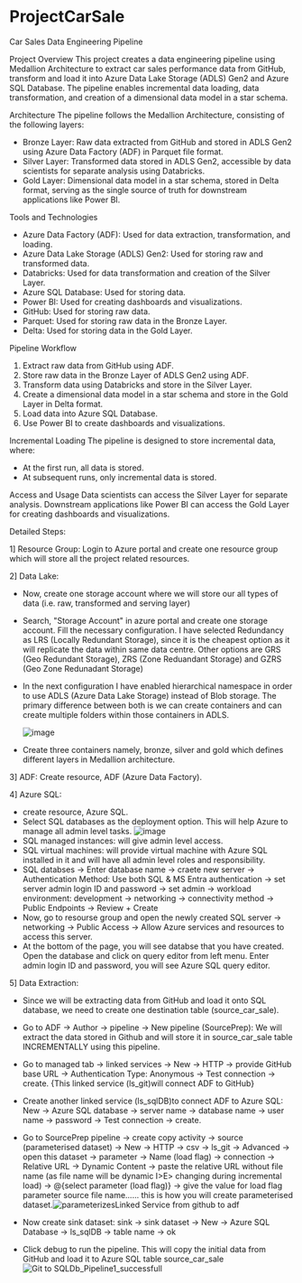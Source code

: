 # ProjectCarSale
Car Sales Data Engineering Pipeline

Project Overview
This project creates a data engineering pipeline using Medallion Architecture to extract car sales performance data from GitHub, transform and load it into Azure Data Lake Storage (ADLS) Gen2 and Azure SQL Database. The pipeline enables incremental data loading, data transformation, and creation of a dimensional data model in a star schema.

Architecture
The pipeline follows the Medallion Architecture, consisting of the following layers:

- Bronze Layer: Raw data extracted from GitHub and stored in ADLS Gen2 using Azure Data Factory (ADF) in Parquet file format.
- Silver Layer: Transformed data stored in ADLS Gen2, accessible by data scientists for separate analysis using Databricks.
- Gold Layer: Dimensional data model in a star schema, stored in Delta format, serving as the single source of truth for downstream applications like Power BI.

Tools and Technologies
- Azure Data Factory (ADF): Used for data extraction, transformation, and loading.
- Azure Data Lake Storage (ADLS) Gen2: Used for storing raw and transformed data.
- Databricks: Used for data transformation and creation of the Silver Layer.
- Azure SQL Database: Used for storing data.
- Power BI: Used for creating dashboards and visualizations.
- GitHub: Used for storing raw data.
- Parquet: Used for storing raw data in the Bronze Layer.
- Delta: Used for storing data in the Gold Layer.

Pipeline Workflow
1. Extract raw data from GitHub using ADF.
2. Store raw data in the Bronze Layer of ADLS Gen2 using ADF.
3. Transform data using Databricks and store in the Silver Layer.
4. Create a dimensional data model in a star schema and store in the Gold Layer in Delta format.
5. Load data into Azure SQL Database.
6. Use Power BI to create dashboards and visualizations.

Incremental Loading
The pipeline is designed to store incremental data, where:

- At the first run, all data is stored.
- At subsequent runs, only incremental data is stored.

Access and Usage
Data scientists can access the Silver Layer for separate analysis. Downstream applications like Power BI can access the Gold Layer for creating dashboards and visualizations.

Detailed Steps:

1] Resource Group:
   Login to Azure portal and create one resource group which will store all the project related resources.

2] Data Lake:
   - Now, create one storage account where we will store our all types of data (i.e. raw, transformed and serving layer)
   - Search, "Storage Account" in azure portal and create one storage account. Fill the necessary configuration. I have selected Redundancy as LRS (Locally Redundant 
     Storage), since it is the cheapest option as it will replicate the data within same data centre. Other options are GRS (Geo Redundant Storage), ZRS (Zone 
     Reduandant Storage) and GZRS (Geo Zone Redunadant Storage)
   - In the next configuration I have enabled hierarchical namespace in order to use ADLS (Azure Data Lake Storage) instead of Blob storage. The primary difference 
     between both is we can create containers and can create multiple folders within those containers in ADLS.

     ![image](https://github.com/user-attachments/assets/be647d80-b245-48a4-90e5-87cc53698268)

   - Create three containers namely, bronze, silver and gold which defines different layers in Medallion architecture.

3] ADF:
   Create resource, ADF (Azure Data Factory).

4] Azure SQL:
   - create resource, Azure SQL.
   - Select SQL databases as the deployment option. This will help Azure to manage all admin level tasks. ![image](https://github.com/user-attachments/assets/c2778a81-a218-49ea-a920-df558e22ebeb)
   - SQL managed instances: will give admin level access.
   - SQL virtual machines: will provide virtual machine with Azure SQL installed in it and will have all admin level roles and responsibility.
   - SQL databses -> Enter database name -> craete new server -> Authentication Method: Use both SQL & MS Entra authentication -> set server admin login ID and 
     password -> set admin -> workload environment: development -> networking -> connectivity method -> Public Endpoints -> Review + Create
   - Now, go to resourse group and open the newly created SQL server -> networking -> Public Access -> Allow Azure services and resources to access this server.
   - At the bottom of the page, you will see databse that you have created. Open the database and click on query editor from left menu. Enter admin login ID and 
     password, you will see Azure SQL query editor.

5] Data Extraction:
   - Since we will be extracting data from GitHub and load it onto SQL database, we need to create one destination table (source_car_sale).
   - Go to ADF -> Author -> pipeline -> New pipeline (SourcePrep): We will extract the data stored in Github and will store it in source_car_sale table INCREMENTALLY 
     using this pipeline.
   - Go to managed tab -> linked services -> New -> HTTP -> provide GitHub base URL -> Authentication Type: Anonymous -> Test connection -> create. {This linked 
     service (ls_git)will connect ADF to GitHub}
   - Create another linked service (ls_sqlDB)to connect ADF to Azure SQL: New -> Azure SQL database -> server name -> database name -> user name -> password -> Test 
     connection -> create.
   - Go to SourcePrep pipeline -> create copy activity -> source (parameterised dataset) -> New -> HTTP -> csv -> ls_git -> Advanced -> open this dataset -> parameter        -> Name (load flag) -> connection -> Relative URL -> Dynamic Content -> paste the relative URL without file name (as file name will be dynamic I>E> changing 
     during incremental load) -> @{select parameter (load flag)} -> give the value for load flag parameter source file name...... this is how you will create 
     parameterised dataset.![parameterizesLinked Service from github to adf](https://github.com/user-attachments/assets/b17d58d4-18a1-40c1-9796-68bcb149f019)

   - Now create sink dataset: sink -> sink dataset -> New -> Azure SQL Database -> ls_sqlDB -> table name -> ok
   - Click debug to run the pipeline. This will copy the initial data from GitHub and load it to Azure SQL table source_car_sale ![Git to SQLDb_Pipeline1_successfull](https://github.com/user-attachments/assets/b5bf45e3-d865-4791-8545-34b78e4bb810)



